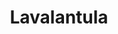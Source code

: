 ---
layout: project
title: Lavalantula
credit: Production Designer
portfolio: Theatre
img_src: /assets/images/Lava8A.jpg
portfolio_order: 1
---
